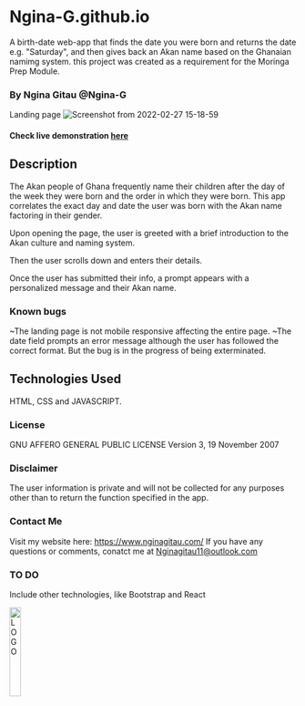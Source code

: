 # Ngina-G.github.io
A birth-date web-app that finds the date you were born and returns the date e.g. "Saturday", and then gives back an Akan name based on the Ghanaian namimg system. this project was created as a requirement for the Moringa Prep Module. 
<br/>
### By Ngina Gitau @Ngina-G

 Landing page
![Screenshot from 2022-02-27 15-18-59](https://user-images.githubusercontent.com/89702652/155882264-9e3ebc6f-33ea-466b-9886-51662d794de8.png)
<br/>

#### Check live demonstration <a href="https://ngina-g.github.io/"><strong>here</strong></a>
 
## Description
The Akan people of Ghana frequently name their children after the day of the week they were born and the order in which they were born. This app correlates the exact day and date the user was born with the Akan name factoring in their gender. 

Upon opening the page, the user is greeted with a brief introduction to the Akan culture and naming system. 

Then the user scrolls down and enters their details.

Once the user has submitted their info, a prompt appears with a personalized message and their Akan name.

### Known bugs
~The landing page is not mobile responsive affecting the entire page.
~The date field prompts an error message although the user has followed the correct format.
But the bug is in the progress of being exterminated.

## Technologies Used
HTML, CSS and JAVASCRIPT.

### License
GNU AFFERO GENERAL PUBLIC LICENSE
Version 3, 19 November 2007

### Disclaimer
The user information is private and will not be collected for any purposes other than to return the function specified in the app.

### Contact Me
Visit my website here: https://www.nginagitau.com/
If you have any questions or comments, 
conatct me at Nginagitau11@outlook.com

### TO DO
Include other technologies, like Bootstrap and React

<img width="20%" align="center" src="https://github.com/Ngina-G/Ngina-G.github.io/blob/master/assets/icons/website%20logo%20new%20colors.svg" alt="LOGO" />